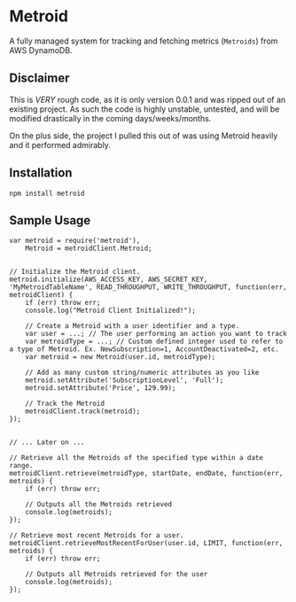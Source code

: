 # Metroid

A fully managed system for tracking and fetching metrics (`Metroids`) from AWS DynamoDB. 

## Disclaimer

This is *VERY* rough code, as it is only version 0.0.1 and was ripped out of an existing project. As such the code is highly unstable, untested, and will be modified drastically in the coming days/weeks/months.

On the plus side, the project I pulled this out of was using Metroid heavily and it performed admirably.

## Installation
```
npm install metroid
```

## Sample Usage

```node
var metroid = require('metroid'),
    Metroid = metroidClient.Metroid;
    

// Initialize the Metroid client.
metroid.initialize(AWS_ACCESS_KEY, AWS_SECRET_KEY, 'MyMetroidTableName', READ_THROUGHPUT, WRITE_THROUGHPUT, function(err, metroidClient) {
    if (err) throw err;
    console.log("Metroid Client Initialized!");
    
    // Create a Metroid with a user identifier and a type.
    var user = ...; // The user performing an action you want to track
    var metroidType = ...; // Custom defined integer used to refer to a type of Metroid. Ex. NewSubscription=1, AccountDeactivated=2, etc.
    var metroid = new Metroid(user.id, metroidType);
    
    // Add as many custom string/numeric attributes as you like
    metroid.setAttribute('SubscriptionLevel', 'Full');
    metroid.setAttribute('Price', 129.99);
    
    // Track the Metroid
    metroidClient.track(metroid);
});


// ... Later on ...

// Retrieve all the Metroids of the specified type within a date range.
metroidClient.retrieve(metroidType, startDate, endDate, function(err, metroids) {
    if (err) throw err;
    
    // Outputs all the Metroids retrieved
    console.log(metroids);
});

// Retrieve most recent Metroids for a user.
metroidClient.retrieveMostRecentForUser(user.id, LIMIT, function(err, metroids) {
    if (err) throw err;
    
    // Outputs all Metroids retrieved for the user
    console.log(metroids);
});

```
